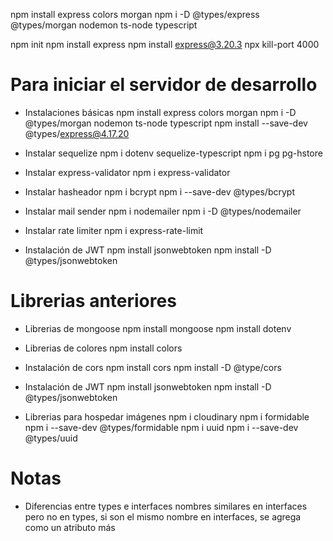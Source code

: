 npm install express colors morgan
npm i -D @types/express @types/morgan nodemon ts-node typescript

npm init
npm install express
npm install express@3.20.3
npx kill-port 4000

# Para iniciar el servidor de desarrollo

- Instalaciones básicas
  npm install express colors morgan
  npm i -D @types/morgan nodemon ts-node typescript
  npm install --save-dev @types/express@4.17.20

- Instalar sequelize
  npm i dotenv sequelize-typescript
  npm i pg pg-hstore

- Instalar express-validator
  npm i express-validator

- Instalar hasheador
  npm i bcrypt
  npm i --save-dev @types/bcrypt

- Instalar mail sender
  npm i nodemailer
  npm i -D @types/nodemailer

- Instalar rate limiter
  npm i express-rate-limit

- Instalación de JWT
  npm install jsonwebtoken
  npm install -D @types/jsonwebtoken

# Librerias anteriores

- Librerias de mongoose
  npm install mongoose
  npm install dotenv

- Librerias de colores
  npm install colors

- Instalación de cors
  npm install cors
  npm install -D @type/cors

- Instalación de JWT
  npm install jsonwebtoken
  npm install -D @types/jsonwebtoken

- Librerias para hospedar imágenes
  npm i cloudinary
  npm i formidable
  npm i --save-dev @types/formidable
  npm i uuid
  npm i --save-dev @types/uuid

# Notas

- Diferencias entre types e interfaces
  nombres similares en interfaces pero no en types, si son el mismo nombre en interfaces, se agrega como un atributo más
